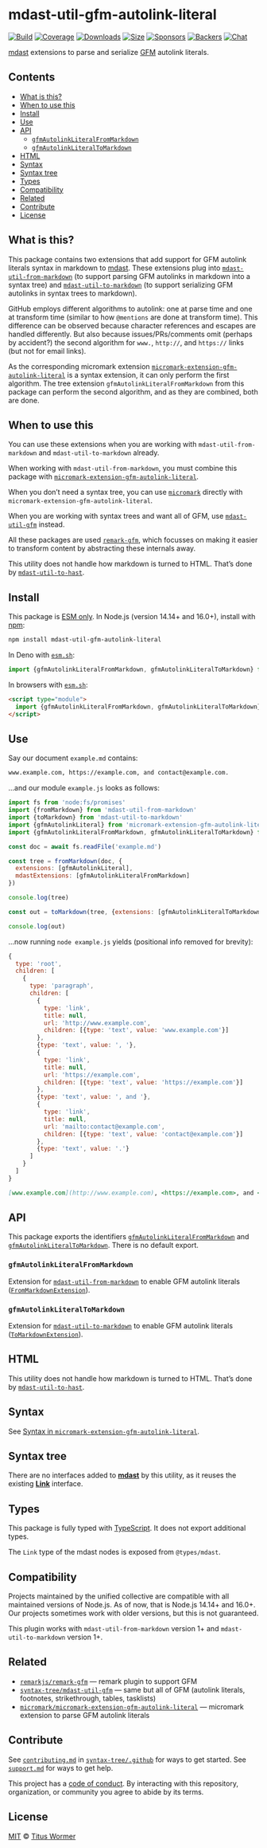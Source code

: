# mdast-util-gfm-autolink-literal

[![Build][build-badge]][build]
[![Coverage][coverage-badge]][coverage]
[![Downloads][downloads-badge]][downloads]
[![Size][size-badge]][size]
[![Sponsors][sponsors-badge]][collective]
[![Backers][backers-badge]][collective]
[![Chat][chat-badge]][chat]

[mdast][] extensions to parse and serialize [GFM][] autolink literals.

## Contents

*   [What is this?](#what-is-this)
*   [When to use this](#when-to-use-this)
*   [Install](#install)
*   [Use](#use)
*   [API](#api)
    *   [`gfmAutolinkLiteralFromMarkdown`](#gfmautolinkliteralfrommarkdown)
    *   [`gfmAutolinkLiteralToMarkdown`](#gfmautolinkliteraltomarkdown)
*   [HTML](#html)
*   [Syntax](#syntax)
*   [Syntax tree](#syntax-tree)
*   [Types](#types)
*   [Compatibility](#compatibility)
*   [Related](#related)
*   [Contribute](#contribute)
*   [License](#license)

## What is this?

This package contains two extensions that add support for GFM autolink literals
syntax in markdown to [mdast][].
These extensions plug into
[`mdast-util-from-markdown`][mdast-util-from-markdown] (to support parsing
GFM autolinks in markdown into a syntax tree) and
[`mdast-util-to-markdown`][mdast-util-to-markdown] (to support serializing
GFM autolinks in syntax trees to markdown).

GitHub employs different algorithms to autolink: one at parse time and one at
transform time (similar to how `@mentions` are done at transform time).
This difference can be observed because character references and escapes are
handled differently.
But also because issues/PRs/comments omit (perhaps by accident?) the second
algorithm for `www.`, `http://`, and `https://` links (but not for email links).

As the corresponding micromark extension
[`micromark-extension-gfm-autolink-literal`][extension] is a syntax extension,
it can only perform the first algorithm.
The tree extension `gfmAutolinkLiteralFromMarkdown` from this package can
perform the second algorithm, and as they are combined, both are done.

## When to use this

You can use these extensions when you are working with
`mdast-util-from-markdown` and `mdast-util-to-markdown` already.

When working with `mdast-util-from-markdown`, you must combine this package
with
[`micromark-extension-gfm-autolink-literal`][extension].

When you don’t need a syntax tree, you can use [`micromark`][micromark]
directly with `micromark-extension-gfm-autolink-literal`.

When you are working with syntax trees and want all of GFM, use
[`mdast-util-gfm`][mdast-util-gfm] instead.

All these packages are used [`remark-gfm`][remark-gfm], which
focusses on making it easier to transform content by abstracting these
internals away.

This utility does not handle how markdown is turned to HTML.
That’s done by [`mdast-util-to-hast`][mdast-util-to-hast].

## Install

This package is [ESM only][esm].
In Node.js (version 14.14+ and 16.0+), install with [npm][]:

```sh
npm install mdast-util-gfm-autolink-literal
```

In Deno with [`esm.sh`][esmsh]:

```js
import {gfmAutolinkLiteralFromMarkdown, gfmAutolinkLiteralToMarkdown} from 'https://esm.sh/mdast-util-gfm-autolink-literal@1'
```

In browsers with [`esm.sh`][esmsh]:

```html
<script type="module">
  import {gfmAutolinkLiteralFromMarkdown, gfmAutolinkLiteralToMarkdown} from 'https://esm.sh/mdast-util-gfm-autolink-literal@1?bundle'
</script>
```

## Use

Say our document `example.md` contains:

```markdown
www.example.com, https://example.com, and contact@example.com.
```

…and our module `example.js` looks as follows:

```js
import fs from 'node:fs/promises'
import {fromMarkdown} from 'mdast-util-from-markdown'
import {toMarkdown} from 'mdast-util-to-markdown'
import {gfmAutolinkLiteral} from 'micromark-extension-gfm-autolink-literal'
import {gfmAutolinkLiteralFromMarkdown, gfmAutolinkLiteralToMarkdown} from 'mdast-util-gfm-autolink-literal'

const doc = await fs.readFile('example.md')

const tree = fromMarkdown(doc, {
  extensions: [gfmAutolinkLiteral],
  mdastExtensions: [gfmAutolinkLiteralFromMarkdown]
})

console.log(tree)

const out = toMarkdown(tree, {extensions: [gfmAutolinkLiteralToMarkdown]})

console.log(out)
```

…now running `node example.js` yields (positional info removed for brevity):

```js
{
  type: 'root',
  children: [
    {
      type: 'paragraph',
      children: [
        {
          type: 'link',
          title: null,
          url: 'http://www.example.com',
          children: [{type: 'text', value: 'www.example.com'}]
        },
        {type: 'text', value: ', '},
        {
          type: 'link',
          title: null,
          url: 'https://example.com',
          children: [{type: 'text', value: 'https://example.com'}]
        },
        {type: 'text', value: ', and '},
        {
          type: 'link',
          title: null,
          url: 'mailto:contact@example.com',
          children: [{type: 'text', value: 'contact@example.com'}]
        },
        {type: 'text', value: '.'}
      ]
    }
  ]
}
```

```markdown
[www.example.com](http://www.example.com), <https://example.com>, and <contact@example.com>.
```

## API

This package exports the identifiers
[`gfmAutolinkLiteralFromMarkdown`][api-gfmautolinkliteralfrommarkdown] and
[`gfmAutolinkLiteralToMarkdown`][api-gfmautolinkliteraltomarkdown].
There is no default export.

### `gfmAutolinkLiteralFromMarkdown`

Extension for [`mdast-util-from-markdown`][mdast-util-from-markdown] to enable
GFM autolink literals ([`FromMarkdownExtension`][frommarkdownextension]).

### `gfmAutolinkLiteralToMarkdown`

Extension for [`mdast-util-to-markdown`][mdast-util-to-markdown] to enable
GFM autolink literals ([`ToMarkdownExtension`][tomarkdownextension]).

## HTML

This utility does not handle how markdown is turned to HTML.
That’s done by [`mdast-util-to-hast`][mdast-util-to-hast].

## Syntax

See [Syntax in `micromark-extension-gfm-autolink-literal`][syntax].

## Syntax tree

There are no interfaces added to **[mdast][]** by this utility, as it reuses
the existing **[Link][dfn-link]** interface.

## Types

This package is fully typed with [TypeScript][].
It does not export additional types.

The `Link` type of the mdast nodes is exposed from `@types/mdast`.

## Compatibility

Projects maintained by the unified collective are compatible with all maintained
versions of Node.js.
As of now, that is Node.js 14.14+ and 16.0+.
Our projects sometimes work with older versions, but this is not guaranteed.

This plugin works with `mdast-util-from-markdown` version 1+ and
`mdast-util-to-markdown` version 1+.

## Related

*   [`remarkjs/remark-gfm`][remark-gfm]
    — remark plugin to support GFM
*   [`syntax-tree/mdast-util-gfm`][mdast-util-gfm]
    — same but all of GFM (autolink literals, footnotes, strikethrough, tables,
    tasklists)
*   [`micromark/micromark-extension-gfm-autolink-literal`][extension]
    — micromark extension to parse GFM autolink literals

## Contribute

See [`contributing.md`][contributing] in [`syntax-tree/.github`][health] for
ways to get started.
See [`support.md`][support] for ways to get help.

This project has a [code of conduct][coc].
By interacting with this repository, organization, or community you agree to
abide by its terms.

## License

[MIT][license] © [Titus Wormer][author]

<!-- Definitions -->

[build-badge]: https://github.com/syntax-tree/mdast-util-gfm-autolink-literal/workflows/main/badge.svg

[build]: https://github.com/syntax-tree/mdast-util-gfm-autolink-literal/actions

[coverage-badge]: https://img.shields.io/codecov/c/github/syntax-tree/mdast-util-gfm-autolink-literal.svg

[coverage]: https://codecov.io/github/syntax-tree/mdast-util-gfm-autolink-literal

[downloads-badge]: https://img.shields.io/npm/dm/mdast-util-gfm-autolink-literal.svg

[downloads]: https://www.npmjs.com/package/mdast-util-gfm-autolink-literal

[size-badge]: https://img.shields.io/bundlephobia/minzip/mdast-util-gfm-autolink-literal.svg

[size]: https://bundlephobia.com/result?p=mdast-util-gfm-autolink-literal

[sponsors-badge]: https://opencollective.com/unified/sponsors/badge.svg

[backers-badge]: https://opencollective.com/unified/backers/badge.svg

[collective]: https://opencollective.com/unified

[chat-badge]: https://img.shields.io/badge/chat-discussions-success.svg

[chat]: https://github.com/syntax-tree/unist/discussions

[npm]: https://docs.npmjs.com/cli/install

[esm]: https://gist.github.com/sindresorhus/a39789f98801d908bbc7ff3ecc99d99c

[esmsh]: https://esm.sh

[typescript]: https://www.typescriptlang.org

[license]: license

[author]: https://wooorm.com

[health]: https://github.com/syntax-tree/.github

[contributing]: https://github.com/syntax-tree/.github/blob/HEAD/contributing.md

[support]: https://github.com/syntax-tree/.github/blob/HEAD/support.md

[coc]: https://github.com/syntax-tree/.github/blob/HEAD/code-of-conduct.md

[mdast]: https://github.com/syntax-tree/mdast

[mdast-util-gfm]: https://github.com/syntax-tree/mdast-util-gfm

[mdast-util-from-markdown]: https://github.com/syntax-tree/mdast-util-from-markdown

[mdast-util-to-markdown]: https://github.com/syntax-tree/mdast-util-to-markdown

[mdast-util-to-hast]: https://github.com/syntax-tree/mdast-util-to-hast

[remark-gfm]: https://github.com/remarkjs/remark-gfm

[micromark]: https://github.com/micromark/micromark

[extension]: https://github.com/micromark/micromark-extension-gfm-autolink-literal

[syntax]: https://github.com/micromark/micromark-extension-gfm-autolink-literal#syntax

[gfm]: https://github.github.com/gfm/

[dfn-link]: https://github.com/syntax-tree/mdast#link

[frommarkdownextension]: https://github.com/syntax-tree/mdast-util-from-markdown#extension

[tomarkdownextension]: https://github.com/syntax-tree/mdast-util-to-markdown#options

[api-gfmautolinkliteralfrommarkdown]: #gfmautolinkliteralfrommarkdown

[api-gfmautolinkliteraltomarkdown]: #gfmautolinkliteraltomarkdown
